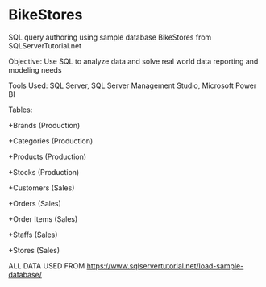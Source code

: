 # BikeStores
SQL query authoring using sample database BikeStores from SQLServerTutorial.net

Objective: Use SQL to analyze data and solve real world data reporting and modeling needs 

Tools Used: SQL Server, SQL Server Management Studio, Microsoft Power BI

Tables:

+Brands (Production)

+Categories (Production)

+Products (Production)

+Stocks (Production)

+Customers (Sales)

+Orders (Sales)

+Order Items (Sales)

+Staffs (Sales)

+Stores (Sales)






 ALL DATA USED FROM https://www.sqlservertutorial.net/load-sample-database/
